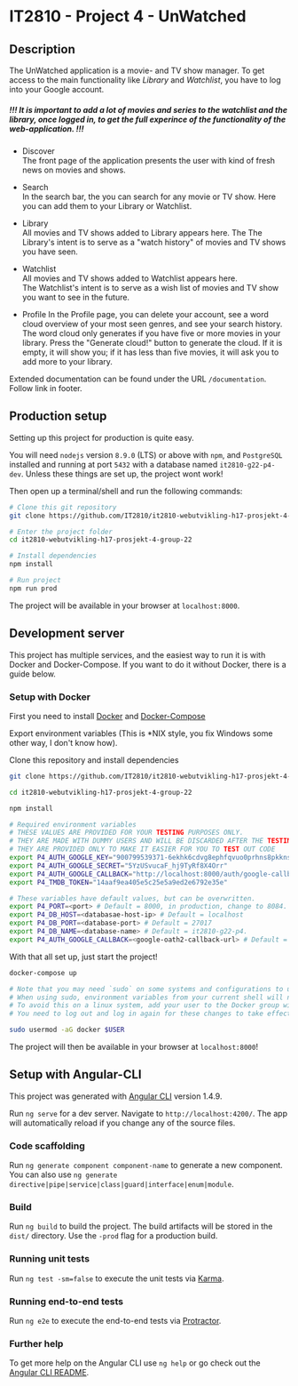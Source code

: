 # IT2810 - Project 4 - UnWatched

## Description
The UnWatched application is a movie- and TV show manager.
To get access to the main functionality like *Library* and *Watchlist*, you have to log into your Google account.

##### !!! It is important to add a lot of movies and series to the watchlist and the library, once logged in, to get the full experince of the functionality of the web-application. !!!

  * Discover  
   The front page of the application presents the user with kind of fresh news on movies and shows.

  * Search  
   In the search bar, the you can search for any movie or TV show.
   Here you can add them to your Library or Watchlist.

  * Library  
   All movies and TV shows added to Library appears here.
   The The Library's intent is to serve as a "watch history" of movies and TV shows you have seen.

  * Watchlist  
   All movies and TV shows added to Watchlist appears here.  
   The Watchlist's intent is to serve as a wish list of movies and TV show you want to see in the future.
  

  * Profile
  In the Profile page, you can delete your account, see a word cloud overview of your most seen genres,
  and see your search history.  
  The word cloud only generates if you have five or more movies in your library.
  Press the "Generate cloud!" button to generate the cloud. If it is empty, it will show you; if it has less than five
  movies, it will ask you to add more to your library.

Extended documentation can be found under the URL `/documentation`. Follow link in footer.


## Production setup

Setting up this project for production is quite easy.

You will need `nodejs` version `8.9.0` (LTS) or above with `npm`, 
and `PostgreSQL` installed and running at port `5432` with a database named `it2810-g22-p4-dev`.
Unless these things are set up, the project wont work!

Then open up a terminal/shell and run the following commands:

``` bash
# Clone this git repository
git clone https://github.com/IT2810/it2810-webutvikling-h17-prosjekt-4-group-22.git

# Enter the project folder
cd it2810-webutvikling-h17-prosjekt-4-group-22

# Install dependencies
npm install

# Run project
npm run prod
```

The project will be available in your browser at `localhost:8000`.

## Development server

This project has multiple services, and the easiest way to run it is with Docker and Docker-Compose. If you want to do it without Docker, there is a guide below.

### Setup with Docker

First you need to install [Docker](https://www.docker.com/community-edition#/download) and [Docker-Compose](https://docs.docker.com/compose/install/)

Export environment variables (This is *NIX style, you fix Windows some other way, I don't know how).

Clone this repository and install dependencies

``` bash
git clone https://github.com/IT2810/it2810-webutvikling-h17-prosjekt-4-group-22.git

cd it2810-webutvikling-h17-prosjekt-4-group-22

npm install
```

``` bash
# Required environment variables
# THESE VALUES ARE PROVIDED FOR YOUR TESTING PURPOSES ONLY.
# THEY ARE MADE WITH DUMMY USERS AND WILL BE DISCARDED AFTER THE TESTING IS DONE.
# THEY ARE PROVIDED ONLY TO MAKE IT EASIER FOR YOU TO TEST OUT CODE
export P4_AUTH_GOOGLE_KEY="900799539371-6ekhk6cdvg8ephfqvuo0prhns8pkknse.apps.googleusercontent.com"
export P4_AUTH_GOOGLE_SECRET="5YzUSvucaF_hj9TyRf8X4Orr"
export P4_AUTH_GOOGLE_CALLBACK="http://localhost:8000/auth/google-callback"
export P4_TMDB_TOKEN="14aaf9ea405e5c25e5a9ed2e6792e35e"

# These variables have default values, but can be overwritten.
export P4_PORT=<port> # Default = 8000, in production, change to 8084.
export P4_DB_HOST=<databasae-host-ip> # Default = localhost
export P4_DB_PORT=<database-port> # Default = 27017
export P4_DB_NAME=<database-name> # Default = it2810-g22-p4.
export P4_AUTH_GOOGLE_CALLBACK=<google-oath2-callback-url> # Default = http://localhost:8000/auth/google-callback
```

With that all set up, just start the project!

``` bash
docker-compose up

# Note that you may need `sudo` on some systems and configurations to use this command.
# When using sudo, environment variables from your current shell will not work!
# To avoid this on a linux system, add your user to the Docker group with the following command.
# You need to log out and log in again for these changes to take effect.

sudo usermod -aG docker $USER
```

The project will then be available in your browser at `localhost:8000`!

## Setup with Angular-CLI

This project was generated with [Angular CLI](https://github.com/angular/angular-cli) version 1.4.9.

Run `ng serve` for a dev server. Navigate to `http://localhost:4200/`. The app will automatically reload if you change any of the source files.

### Code scaffolding

Run `ng generate component component-name` to generate a new component. You can also use `ng generate directive|pipe|service|class|guard|interface|enum|module`.

### Build

Run `ng build` to build the project. The build artifacts will be stored in the `dist/` directory. Use the `-prod` flag for a production build.

### Running unit tests

Run `ng test -sm=false` to execute the unit tests via [Karma](https://karma-runner.github.io).

### Running end-to-end tests

Run `ng e2e` to execute the end-to-end tests via [Protractor](http://www.protractortest.org/).

### Further help

To get more help on the Angular CLI use `ng help` or go check out the [Angular CLI README](https://github.com/angular/angular-cli/blob/master/README.md).
